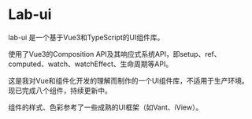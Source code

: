 # Lab-ui
lab-ui 是一个基于Vue3和TypeScript的UI组件库。

使用了Vue3的Composition API及其响应式系统API，即setup、ref、computed、watch、watchEffect、生命周期等API。

这是我对Vue和组件化开发的理解而制作的一个UI组件库，不适用于生产环境。 现已完成八个组件，持续更新中。

组件的样式、色彩参考了一些成熟的UI框架（如Vant、iView）。
